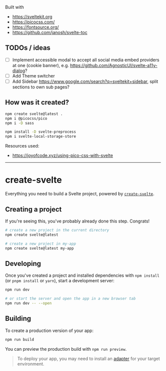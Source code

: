 Built with

- https://sveltekit.org
- https://picocss.com/
- https://fontsource.org/
- https://github.com/janosh/svelte-toc

## TODOs / ideas

- [ ] Implement accessible modal to accept all social media embed providers at one (cookie banner), e.g. https://github.com/AgnosticUI/svelte-a11y-dialog?
- [ ] Add Theme switcher
- [ ] Add Sidebar https://www.google.com/search?q=sveltekit+sidebar, split sections to own sub pages?

## How was it created?

```bash
npm create svelte@latest .
npm i @picocss/pico
npm i -D sass

npm install -D svelte-preprocess
npm i svelte-local-storage-store
```

Resources used:

- https://joyofcode.xyz/using-pico-css-with-svelte

<hr>

# create-svelte

Everything you need to build a Svelte project, powered by [`create-svelte`](https://github.com/sveltejs/kit/tree/master/packages/create-svelte).

## Creating a project

If you're seeing this, you've probably already done this step. Congrats!

```bash
# create a new project in the current directory
npm create svelte@latest

# create a new project in my-app
npm create svelte@latest my-app
```

## Developing

Once you've created a project and installed dependencies with `npm install` (or `pnpm install` or `yarn`), start a development server:

```bash
npm run dev

# or start the server and open the app in a new browser tab
npm run dev -- --open
```

## Building

To create a production version of your app:

```bash
npm run build
```

You can preview the production build with `npm run preview`.

> To deploy your app, you may need to install an [adapter](https://kit.svelte.dev/docs/adapters) for your target environment.

